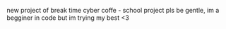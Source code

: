 new project of break time cyber coffe - school project
pls be gentle, im a begginer in code but im trying my best <3